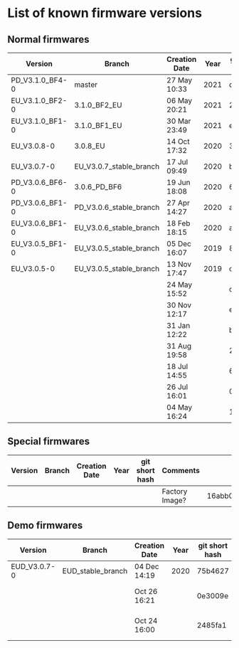 # List of known firmware versions

## Normal firmwares
|Version|Branch|Creation Date|Year|git short hash|Comments|hash|
|-|-|-|-|-|-|-|
|PD_V3.1.0_BF4-0|master|27 May 10:33|2021|d8481fc||ea9dee23fe4f9967cb0ca232a31734d059fd0c4591c95e53722188b86ed2dd44|
|EU_V3.1.0_BF2-0|3.1.0_BF2_EU|06 May 20:21|2021|2640c1f||36ef76a6937a128d3bf125d7f08c0c120387e44f7b0d346203a7171f828dafbe|
|EU_V3.1.0_BF1-0|3.1.0_BF1_EU|30 Mar 23:49|2021|e73e1fb||e871f228e93563981f7dc433b11b4a09f90b64b0879909b19f12bf2083ad8fc3|
|EU_V3.0.8-0|3.0.8_EU|14 Oct 17:32|2020|33d4f3a||f2ee433e0630a5624324277d763ce3c7aea1630a9a07a4b9817f09550f25fe56|
|EU_V3.0.7-0|EU_V3.0.7_stable_branch|17 Jul 09:49|2020|ba7a7b5||14ae54febb0f08cc055e64a0ca29243fa5ce51b5d7f9ce2aab3a5671d276be3b|
|PD_V3.0.6_BF6-0|3.0.6_PD_BF6|19 Jun 18:08|2020|6fee560||be2918f9ab17f813c7c6aef553c929ae89d48f4621f5db1843851af4aa8a8ddb|
|PD_V3.0.6_BF1-0|PD_V3.0.6_stable_branch|27 Apr 14:27|2020|af9d2fb||fd781d30e9cae3f5ea562e2752b491b59f1e18fa3694bfb148a59698ee08bef7|
|EU_V3.0.6_BF1-0|EU_V3.0.6_stable_branch|18 Feb 18:15|2020|aa22b62||11fa3b8273b7e0d987115fa6bc6001a1af1cc9435b3038811246b2006ceee98f|
|EU_V3.0.5_BF1-0|EU_V3.0.5_stable_branch|05 Dec 16:07|2019|880c667||be16f7e3107f1e47a106a8cb0c28e43ffa7cde01ee909a5a22e4cebfa4fa99c5|
|EU_V3.0.5-0|EU_V3.0.5_stable_branch|13 Nov 17:47|2019|c041b2f||089a06b69b92d1b4389062e780fb0484d645c7d282ee9886391ea431fb5b857b|
|||24 May 15:52||cf13516||78026fdd45ff5cfae374e056c88815aa8d0b4cd70012d31d21be439b86d1ea99|
|||30 Nov 12:17||ef99190||266ff836930677257f9b63f1d499f3df81c713c88f345669c0bff0f8685842e6|
|||31 Jan 12:22||b54a780||3cd31494852dd87214044d3dd361878f6b9008963cb3db05d54cdfba8e7ba89a|
|||31 Aug 19:58||2da9d24||d032a38253223e03adb6b904da8ae7433780b6304bbdab66f135fd472da2247a|
|||18 Jul 14:55||6c8c96b||a9672b6c747f90286466d680ef2c8a0aeebff244b9169ccf96ff48ce127f3238|
|||26 Jul 16:01||0930acd||71b0a665e9c97fedf351d3059ebbda21c8266d70915d49c945c1966dbf150ecc|
|||04 May 16:24||1096f77||a0ffb8e424775cf132e7fd2236f516a7614c18f89560832eb1bb78a5f82040af|

## Special firmwares
|Version|Branch|Creation Date|Year|git short hash|Comments|hash|
|-|-|-|-|-|-|-|
||||||Factory Image?|16abb09640ff6010af5b825c4a262b616b98f6006b23377ad3e510dabee5d4cf|

## Demo firmwares
|Version|Branch|Creation Date|Year|git short hash|Comments|hash|
|-|-|-|-|-|-|-|
|EUD_V3.0.7-0|EUD_stable_branch|04 Dec 14:19|2020|75b4627||67fbe98d9d8dfb99e037590909ee4d5009b6677b26a79148aed5cbecee54bbce|
|||Oct 26 16:21||0e3009e|UK Demobox Firmware|eeca1bfff7baf9ebe73bddb6911333e25c708373e6499eec181749ffc9786391|
|||Oct 24 16:00||2485fa1|UK Demobox Firmware|7510936b12cde75e9a389952437c6d8a2c07959620c8d00791eba9d72b6ea068|
